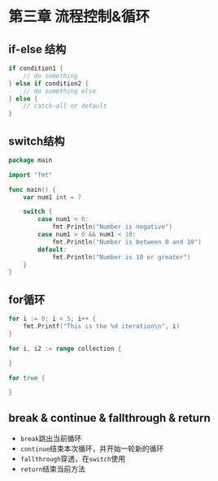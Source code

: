 # 第三章 流程控制&循环

## if-else 结构

```go
if condition1 {
    // do something 
} else if condition2 {
    // do something else    
} else {
    // catch-all or default
}
```

## switch结构

```go
package main

import "fmt"

func main() {
    var num1 int = 7

    switch {
        case num1 < 0:
            fmt.Println("Number is negative")
        case num1 > 0 && num1 < 10:
            fmt.Println("Number is between 0 and 10")
        default:
            fmt.Println("Number is 10 or greater")
    }
}
```

## for循环

```go
for i := 0; i < 5; i++ {
    fmt.Printf("This is the %d iteration\n", i)
}
```

```go
for i, i2 := range collection {

}
```

```go
for true {

}
```

## break & continue & fallthrough & return

* `break`跳出当前循环
* `continue`结束本次循环，并开始一轮新的循环
* `fallthrough`穿透，在`switch`使用
* `return`结束当前方法

